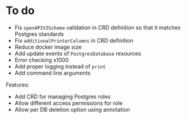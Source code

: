 # To do

- Fix `openAPIV3Schema` validation in CRD definition so that it matches Postgres standards
- Fix `additionalPrinterColumns` in CRD definition
- Reduce docker image size
- Add update events of `PostgresDatabase` resources
- Error checking x1000
- Add proper logging instead of `print`
- Add command line arguments

Features:

- Add CRD for managing Postgres roles
- Allow different access permissions for role
- Allow per DB deletion option using annotation
